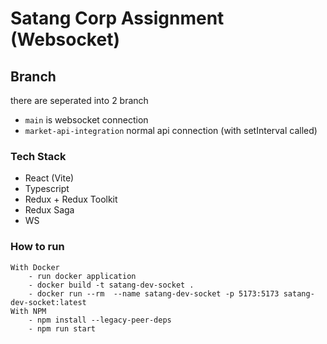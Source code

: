 # Satang Corp Assignment (Websocket)

## Branch
there are seperated into 2 branch 
- ``` main ``` is websocket connection
- ``` market-api-integration ``` normal api connection (with setInterval called)
### Tech Stack
- React (Vite)
- Typescript
- Redux + Redux Toolkit
- Redux Saga
- WS

### How to run
    With Docker
        - run docker application
        - docker build -t satang-dev-socket .
        - docker run --rm  --name satang-dev-socket -p 5173:5173 satang-dev-socket:latest
    With NPM
        - npm install --legacy-peer-deps
        - npm run start